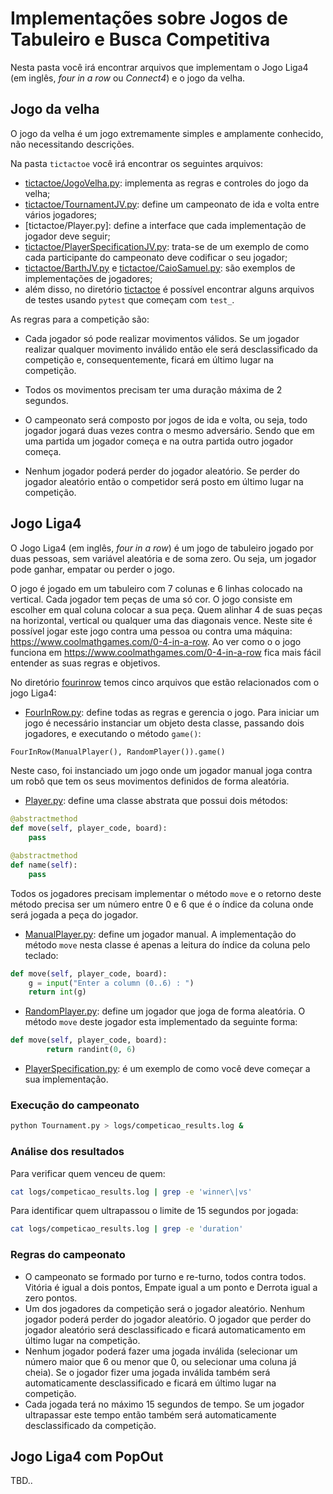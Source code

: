 # Implementações sobre Jogos de Tabuleiro e Busca Competitiva

Nesta pasta você irá encontrar arquivos que implementam o Jogo Liga4 (em inglês, *four in a row* ou *Connect4*) e o jogo da velha. 

## Jogo da velha

O jogo da velha é um jogo extremamente simples e amplamente conhecido, não necessitando descrições. 

Na pasta `tictactoe` você irá encontrar os seguintes arquivos: 

* [tictactoe/JogoVelha.py](tictactoe/JogoVelha.py): implementa as regras e controles do jogo da velha;
* [tictactoe/TournamentJV.py](tictactoe/TournamentJV.py): define um campeonato de ida e volta entre vários jogadores;
* [tictactoe/Player.py]: define a interface que cada implementação de jogador deve seguir;
* [tictactoe/PlayerSpecificationJV.py](tictactoe/PlayerSpecificationJV.py): trata-se de um exemplo de como cada participante do campeonato deve codificar o seu jogador;
* [tictactoe/BarthJV.py](./tictactoe/BarthJV.py) e [tictactoe/CaioSamuel.py](./tictactoe/CaioSamuel.py): são exemplos de implementações de jogadores;
* além disso, no diretório [tictactoe](./tictactoe/) é possível encontrar alguns arquivos de testes usando `pytest` que começam com `test_`.

As regras para a competição são:

* Cada jogador só pode realizar movimentos válidos. Se um jogador realizar qualquer movimento inválido então ele será desclassificado da competição e, consequentemente, ficará em último lugar na competição.

* Todos os movimentos precisam ter uma duração máxima de 2 segundos.

* O campeonato será composto por jogos de ida e volta, ou seja, todo jogador jogará duas vezes contra o mesmo adversário. Sendo que em uma partida um jogador começa e na outra partida outro jogador começa. 

* Nenhum jogador poderá perder do jogador aleatório. Se perder do jogador aleatório então o competidor será posto em último lugar na competição.


## Jogo Liga4

O Jogo Liga4 (em inglês, *four in a row*) é um jogo de tabuleiro jogado por duas pessoas, sem variável aleatória e de soma zero. Ou seja, um jogador pode ganhar, empatar ou perder o jogo. 

O jogo é jogado em um tabuleiro com 7 colunas e 6 linhas colocado na vertical. Cada jogador tem peças de uma só cor. O jogo consiste em escolher em qual coluna colocar a sua peça. Quem alinhar 4 de suas peças na horizontal, vertical ou qualquer uma das diagonais vence. Neste site é possível jogar este jogo contra uma pessoa ou contra uma máquina: https://www.coolmathgames.com/0-4-in-a-row. Ao ver como o o jogo funciona em https://www.coolmathgames.com/0-4-in-a-row fica mais fácil entender as suas regras e objetivos. 

No diretório [fourinrow](./fourinrow/) temos cinco arquivos que estão relacionados com o jogo Liga4: 

* [FourInRow.py](./fourinrow/FourInRow.py): define todas as regras e gerencia o jogo. Para iniciar um jogo é necessário instanciar um objeto desta classe, passando dois jogadores, e executando o método `game()`:

````python
FourInRow(ManualPlayer(), RandomPlayer()).game()
````

Neste caso, foi instanciado um jogo onde um jogador manual joga contra um robô que tem os seus movimentos definidos de forma aleatória. 

* [Player.py](./fourinrow/Player.py): define uma classe abstrata que possui dois métodos: 

````python   
@abstractmethod
def move(self, player_code, board):
    pass

@abstractmethod
def name(self):
    pass
````

Todos os jogadores precisam implementar o método `move` e o retorno deste método precisa ser um número entre 0 e 6 que é o índice da coluna onde será jogada a peça do jogador. 

* [ManualPlayer.py](./fourinrow/ManualPlayer.py): define um jogador manual. A implementação do método `move` nesta classe é apenas a leitura do índice da coluna pelo teclado: 

````python
def move(self, player_code, board):
    g = input("Enter a column (0..6) : ") 
    return int(g)
````

* [RandomPlayer.py](./fourinrow/RandomPlayer.py): define um jogador que joga de forma aleatória. O método `move` deste jogador esta implementado da seguinte forma: 

````python
def move(self, player_code, board):
        return randint(0, 6)
````

* [PlayerSpecification.py](./fourinrow/PlayerSpecification.py): é um exemplo de como você deve começar a sua implementação. 

### Execução do campeonato

````bash
python Tournament.py > logs/competicao_results.log &
````

### Análise dos resultados

Para verificar quem venceu de quem:

````bash
cat logs/competicao_results.log | grep -e 'winner\|vs'  
````

Para identificar quem ultrapassou o limite de 15 segundos por jogada:

````bash
cat logs/competicao_results.log | grep -e 'duration' 
````

### Regras do campeonato

* O campeonato se formado por turno e re-turno, todos contra todos. Vitória é igual a dois pontos, Empate igual a um ponto e Derrota igual a zero pontos.
* Um dos jogadores da competição será o jogador aleatório. Nenhum jogador poderá perder do jogador aleatório. O jogador que perder do jogador aleatório será desclassificado e ficará automaticamento em último lugar na competição. 
* Nenhum jogador poderá fazer uma jogada inválida (selecionar um número maior que 6 ou menor que 0, ou selecionar uma coluna já cheia). Se o jogador fizer uma jogada inválida também será automaticamente desclassificado e ficará em último lugar na competição. 
* Cada jogada terá no máximo 15 segundos de tempo. Se um jogador ultrapassar este tempo então também será automaticamente desclassificado da competição. 

## Jogo Liga4 com PopOut

TBD..







